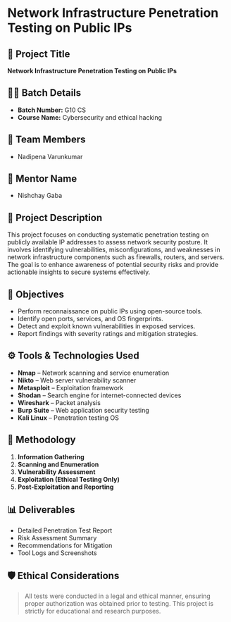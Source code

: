 # Network Infrastructure Penetration Testing on Public IPs

## 🔐 Project Title
**Network Infrastructure Penetration Testing on Public IPs**

## 🧑‍💻 Batch Details
- **Batch Number:** G10 CS
- **Course Name:** Cybersecurity and ethical hacking

## 👥 Team Members
- Nadipena Varunkumar  

## 👥 Mentor Name
- Nishchay Gaba

## 📝 Project Description
This project focuses on conducting systematic penetration testing on publicly available IP addresses to assess network security posture. It involves identifying vulnerabilities, misconfigurations, and weaknesses in network infrastructure components such as firewalls, routers, and servers. The goal is to enhance awareness of potential security risks and provide actionable insights to secure systems effectively.

## 🎯 Objectives
- Perform reconnaissance on public IPs using open-source tools.
- Identify open ports, services, and OS fingerprints.
- Detect and exploit known vulnerabilities in exposed services.
- Report findings with severity ratings and mitigation strategies.

## ⚙️ Tools & Technologies Used
- **Nmap** – Network scanning and service enumeration
- **Nikto** – Web server vulnerability scanner
- **Metasploit** – Exploitation framework
- **Shodan** – Search engine for internet-connected devices
- **Wireshark** – Packet analysis
- **Burp Suite** – Web application security testing
- **Kali Linux** – Penetration testing OS

## 📌 Methodology
1. **Information Gathering**
2. **Scanning and Enumeration**
3. **Vulnerability Assessment**
4. **Exploitation (Ethical Testing Only)**
5. **Post-Exploitation and Reporting**

## 📊 Deliverables
- Detailed Penetration Test Report
- Risk Assessment Summary
- Recommendations for Mitigation
- Tool Logs and Screenshots

## 🛡️ Ethical Considerations
> All tests were conducted in a legal and ethical manner, ensuring proper authorization was obtained prior to testing. This project is strictly for educational and research purposes.




